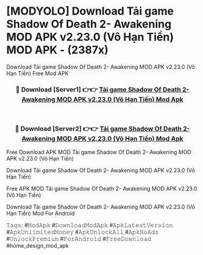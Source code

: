 # [MODYOLO] Download Tải game Shadow Of Death 2- Awakening MOD APK v2.23.0 (Vô Hạn Tiền) MOD APK - (2387x)
Download Tải game Shadow Of Death 2- Awakening MOD APK v2.23.0 (Vô Hạn Tiền) Free Mod APK

<div align="center">
<h3>🔴 Download [Server1] 👉👉 <a href="https://apk-comot.site?title=Tải_game_Shadow_Of_Death_2-_Awakening_MOD_APK_v2.23.0_(Vô_Hạn_Tiền)">Tải game Shadow Of Death 2- Awakening MOD APK v2.23.0 (Vô Hạn Tiền) Mod Apk</a></h3><br>

<h3>🔴 Download [Server2] 👉👉 <a href="https://apk-comot.site?title=Tải_game_Shadow_Of_Death_2-_Awakening_MOD_APK_v2.23.0_(Vô_Hạn_Tiền)">Tải game Shadow Of Death 2- Awakening MOD APK v2.23.0 (Vô Hạn Tiền) Mod Apk</a></h3>
</div>


Free Download APK MOD Tải game Shadow Of Death 2- Awakening MOD APK v2.23.0 (Vô Hạn Tiền)

Download Tải game Shadow Of Death 2- Awakening MOD APK v2.23.0 (Vô Hạn Tiền) 

Free APK MOD Tải game Shadow Of Death 2- Awakening MOD APK v2.23.0 (Vô Hạn Tiền) 

Download Tải game Shadow Of Death 2- Awakening MOD APK v2.23.0 (Vô Hạn Tiền) Mod For Android

𝚃𝚊𝚐𝚜: #𝙼𝚘𝚍𝙰𝚙𝚔 #𝙳𝚘𝚠𝚗𝚕𝚘𝚊𝚍𝙼𝚘𝚍𝙰𝚙𝚔 #𝙰𝚙𝚔𝙻𝚊𝚝𝚎𝚜𝚝𝚅𝚎𝚛𝚜𝚒𝚘𝚗 #𝙰𝚙𝚔𝚄𝚗𝚕𝚒𝚖𝚒𝚝𝚎𝚍𝙼𝚘𝚗𝚎𝚢 #𝙰𝚙𝚔𝚄𝚗𝚕𝚘𝚌𝚔𝙰𝚕𝚕 #𝙰𝚙𝚔𝙽𝚘𝙰𝚍𝚜 #𝚄𝚗𝚕𝚘𝚌𝚔𝙿𝚛𝚎𝚖𝚒𝚞𝚖 #𝙵𝚘𝚛𝙰𝚗𝚍𝚛𝚘𝚒𝚍 #𝙵𝚛𝚎𝚎𝙳𝚘𝚠𝚗𝚕𝚘𝚊𝚍 #home_design_mod_apk
